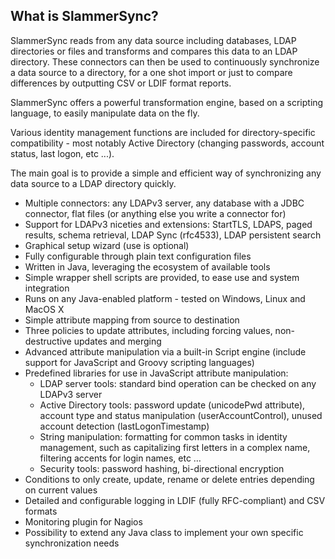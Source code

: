 
## What is SlammerSync?

SlammerSync reads from any data source including databases,
LDAP directories or files and transforms and compares this data to an LDAP
directory. These connectors can then be used to continuously synchronize a data
source to a directory, for a one shot import or just to compare differences by
outputting CSV or LDIF format reports.

SlammerSync offers a powerful transformation engine, based on a scripting language, to
easily manipulate data on the fly.

Various identity management functions are included for directory-specific
compatibility - most notably Active Directory (changing passwords, account
status, last logon, etc ...). 

The main goal is to provide a simple and efficient way of
synchronizing any data source to a LDAP directory quickly.


* Multiple connectors: any LDAPv3 server, any database with a JDBC
  connector, flat files (or anything else you write a connector for)
* Support for LDAPv3 niceties and extensions: StartTLS, LDAPS, paged results,
  schema retrieval, LDAP Sync (rfc4533), LDAP persistent search
* Graphical setup wizard (use is optional)
* Fully configurable through plain text configuration files
* Written in Java, leveraging the ecosystem of available tools
* Simple wrapper shell scripts are provided, to ease use and system integration
* Runs on any Java-enabled platform - tested on Windows, Linux and MacOS X
* Simple attribute mapping from source to destination
* Three policies to update attributes, including forcing values, 
  non-destructive updates and merging
* Advanced attribute manipulation via a built-in Script engine (include
  support for JavaScript and Groovy scripting languages)
* Predefined libraries for use in JavaScript attribute manipulation:
	- LDAP server tools: standard bind operation can be checked on any
	  LDAPv3 server
	- Active Directory tools: password update (unicodePwd attribute),
	  account type and status manipulation (userAccountControl), unused
	  account detection (lastLogonTimestamp)
	- String manipulation: formatting for common tasks in identity
	  management, such as capitalizing first letters in a complex name,
	  filtering accents for login names, etc …
	- Security tools: password hashing, bi-directional encryption
* Conditions to only create, update, rename or delete entries depending on
  current values
* Detailed and configurable logging in LDIF (fully RFC-compliant) and CSV
  formats	
* Monitoring plugin for Nagios
* Possibility to extend any Java class to implement your own specific
  synchronization needs

